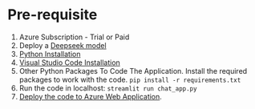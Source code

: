 # Pre-requisite

1. Azure Subscription - Trial or Paid
2. Deploy a [Deepseek model](https://learn.microsoft.com/en-us/azure/ai-studio/how-to/deploy-models-serverless?tabs=azure-ai-studio)
3. [Python Installation](https://www.python.org/downloads/) 
4. [Visual Studio Code Installation](https://code.visualstudio.com/download)
5. Other Python Packages To Code The Application. Install the required packages to work with the code.
    `pip install -r requirements.txt`
6. Run the code in localhost:
	`streamlit run chat_app.py`
7. [Deploy the code to Azure Web Application](https://learn.microsoft.com/en-us/azure/app-service/quickstart-python?tabs=flask%2Cwindows%2Cazure-cli%2Cazure-cli-deploy%2Cdeploy-instructions-azportal%2Cterminal-bash%2Cdeploy-instructions-zip-azcli).